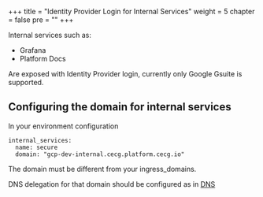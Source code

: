 +++
title = "Identity Provider Login for Internal Services"
weight = 5
chapter = false
pre = ""
+++

Internal services such as:

* Grafana
* Platform Docs

Are exposed with Identity Provider login, currently only Google Gsuite is supported.

## Configuring the domain for internal services

In your environment configuration 

```
internal_services:
  name: secure
  domain: "gcp-dev-internal.cecg.platform.cecg.io"
```

The domain must be different from your ingress_domains.

DNS delegation for that domain should be configured as in [DNS](./dns)


